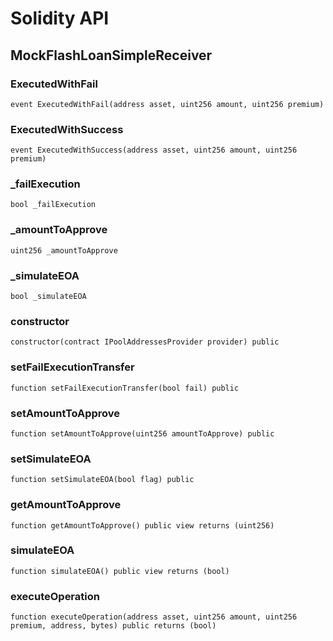 # Solidity API

## MockFlashLoanSimpleReceiver

### ExecutedWithFail

```solidity
event ExecutedWithFail(address asset, uint256 amount, uint256 premium)
```

### ExecutedWithSuccess

```solidity
event ExecutedWithSuccess(address asset, uint256 amount, uint256 premium)
```

### _failExecution

```solidity
bool _failExecution
```

### _amountToApprove

```solidity
uint256 _amountToApprove
```

### _simulateEOA

```solidity
bool _simulateEOA
```

### constructor

```solidity
constructor(contract IPoolAddressesProvider provider) public
```

### setFailExecutionTransfer

```solidity
function setFailExecutionTransfer(bool fail) public
```

### setAmountToApprove

```solidity
function setAmountToApprove(uint256 amountToApprove) public
```

### setSimulateEOA

```solidity
function setSimulateEOA(bool flag) public
```

### getAmountToApprove

```solidity
function getAmountToApprove() public view returns (uint256)
```

### simulateEOA

```solidity
function simulateEOA() public view returns (bool)
```

### executeOperation

```solidity
function executeOperation(address asset, uint256 amount, uint256 premium, address, bytes) public returns (bool)
```

